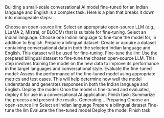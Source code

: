 Building a small-scale conversational AI model fine-tuned for an Indian language and English is a complex task. Here is a plan that breaks it down into manageable steps:

Choose an open-source llm: Select an appropriate open-source LLM (e.g., LLaMA 2, Mistral, or BLOOM) that is suitable for fine-tuning.
Select an indian language: Choose one Indian language to fine-tune the model for, in addition to English.
Prepare a bilingual dataset: Create or acquire a dataset containing conversational data in both the selected Indian language and English. This dataset will be used for fine-tuning.
Fine-tune the llm: Use the prepared bilingual dataset to fine-tune the chosen open-source LLM. This step involves training the model on the new data to improve its performance in the target languages and conversational style.
Evaluate the fine-tuned model: Assess the performance of the fine-tuned model using appropriate metrics and test cases. This will help determine how well the model understands and generates responses in both the Indian language and English.
Deploy the model: Once the model is fine-tuned and evaluated, deploy it for use in a conversational AI application.
Finish task: Summarize the process and present the results.
Generating...
Preparing
Choose an open-source llm
Select an indian language
Prepare a bilingual dataset
Fine-tune the llm
Evaluate the fine-tuned model
Deploy the model
Finish task
